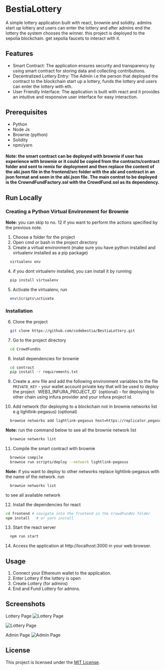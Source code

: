 
# BestiaLottery
A simple lottery application built with react, brownie and solidity. admins start up lottery and users can enter the lottery and after admins end the lottery the system chooses the winner. this project is deployed to the sepolia blockchain. get sepolia faucets to interact with it.

## Features

- Smart Contract: The application ensures security and transparency by using smart contract for storing data and collecting contributions.
- Decentralized Lottery Entry: The Admin i.e the person that deployed the contract to the blockchain start up a lottery, funds the lottery and users can enter the lottery with eth.
- User Friendly Interface: The application is built with react and it provides an intuitive and responsive user interface for easy interaction.




## Prerequisites
- Python
- Node Js
- Brownie (python)
- Solidity
- npm/yarn

#### Note: the smart contract can be deployed with brownie if user has experience with brownie or it could be copied from the contracts/contract folder and sent to remix for deployment and then replace the content of the abi.json file in the frontend/src folder with the abi and contract in an json format and seen in the abi.json file. The main contrat to be deployed is the CrowndFundFactory.sol with the CrowdFund.sol as its dependency.
## Run Locally
### Creating a Python Virtual Environment for Brownie

**Note:** you can skip to no. 12 if you want to perform the actions specified by the previous note.

1. Choose a folder for the project
2. Open cmd or bash in the project directory
3. Create a virtual environment (make sure you have python installed and virtualenv installed as a pip package)
```bash
  virtualenv env
```
4. if you dont virtualenv installed, you can install it by running
```bash
  pip install virtualenv
```
5. Activate the virtualenv, run
```bash
  env\Scripts\activate
```
### Installation
6. Clone the project

```bash
  git clone https://github.com/codebestia/BestiaLottery.git
```

7. Go to the project directory
```bash
  cd CrowdFundUs
```

8. Install dependencies for brownie

```bash
  cd contract
  pip install -r requirements.txt
```
9. Create a .env file and add the following environment variables to the file
`PRIVATE_KEY` - your wallet account private key that will be used to deploy the project 
`
`WEB3_INFURA_PROJECT_ID` (optional) - for deploying to other chain using infura provider and your infura project id.

10. Add network (for deploying to a blockchain not in brownie networks list e.g lightlink-pegasus) (optional)
```bash
  brownie networks add lightlink-pegasus host=https://replicator.pegasus.lightlink.io/rpc/v1 chainid=1891 explorer=https://pegasus.lightlink.io/
``` 
**Note:** run the command below to see all the brownie network list
```bash
  brownie networks list
```

11. Compile the smart contract with brownie
```bash
  brownie compile
  brownie run scripts/deploy --network lightlink-pegasus
```
**Note:** if you want to deploy to other networks replace lightlink-pegasus with the name of the network. run
```bash
  brownie networks list
```
to see all available network

12. Install the dependencies for react
```bash
cd frontend # navigate into the frontend in the CrowdFundUs folder
npm install   # or yarn install
```
13. Start the react server

```bash
  npm run start
```
14. Access the application at http://localhost:3000 in your web browser.


## Usage

1. Connect your Ethereum wallet to the application.
2. Enter Lottery if the lottery is open
3. Create Lottery (for admins)
4. End and Fund Lottery for admins.


## Screenshots

Lottery Page
![Lottery Page](https://res.cloudinary.com/ds81lsf2c/image/upload/v1707124588/lottery-page1_h4dpe8.jpg)

![Lottery Page](https://res.cloudinary.com/ds81lsf2c/image/upload/v1707124589/lottery-page2_t3yv51.jpg)


Admin Page
![Admin Page](https://res.cloudinary.com/ds81lsf2c/image/upload/v1707124588/admin-page_wed3rg.jpg)


## License
This project is licensed under the [MIT License](https://choosealicense.com/licenses/mit/).

